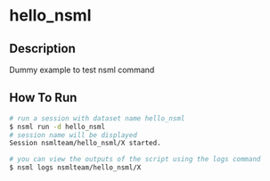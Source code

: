 # hello_nsml

## Description

Dummy example to test nsml command

## How To Run
```bash
# run a session with dataset name hello_nsml
$ nsml run -d hello_nsml
# session name will be displayed
Session nsmlteam/hello_nsml/X started.

# you can view the outputs of the script using the logs command
$ nsml logs nsmlteam/hello_nsml/X
```
